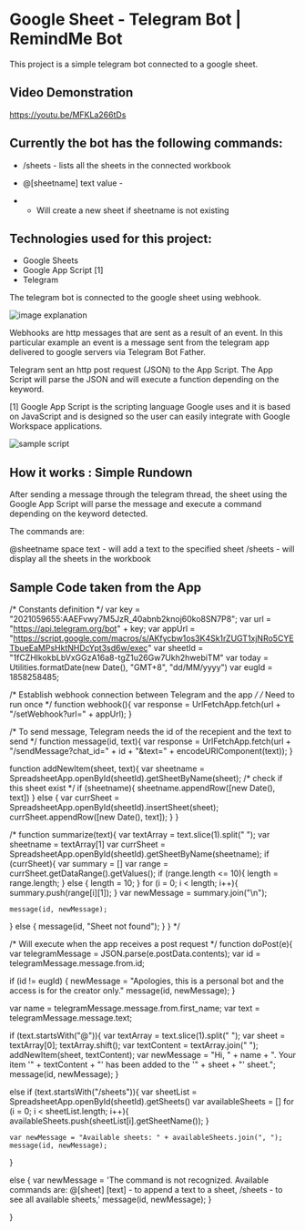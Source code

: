 #  Google Sheet - Telegram Bot | RemindMe Bot

This project is a simple telegram bot connected to a google sheet.

## Video Demonstration
https://youtu.be/MFKLa266tDs


## Currently the bot has the following commands:

* /sheets - lists all the sheets in the connected workbook
* @[sheetname] text value -

* * Will create a new sheet if sheetname is not existing

## Technologies used for this project:

* Google Sheets
* Google App Script [1]
* Telegram

The telegram bot is connected to the google sheet using webhook.

![image explanation](https://i.stack.imgur.com/d93ud.png)

Webhooks are http messages that are sent as a result of an event.
In this particular example an event is a message sent from the telegram app
delivered to google servers via Telegram Bot Father.

Telegram sent an http post request (JSON) to the App Script.
The App Script will parse the JSON and will execute a function depending on the keyword.


[1] Google App Script is the scripting language Google uses and it is based on JavaScript and
is designed so the user can easily integrate with Google Workspace applications.

![sample script](https://www.benlcollins.com/wp-content/uploads/2019/08/GoogleAppsScriptMenu.jpg)

## How it works : Simple Rundown

After sending a message through the telegram thread, the sheet using the Google App Script will parse the message and execute a command depending on the keyword detected.

The commands are:

@sheetname space text - will add a text to the specified sheet
/sheets - will display all the sheets in the workbook

## Sample Code taken from the App

/* Constants definition */
var key = "2021059655:AAEFvwy7M5JzR_40abnb2knoj60ko8SN7P8";
var url = "https://api.telegram.org/bot" + key;
var appUrl = "https://script.google.com/macros/s/AKfycbw1os3K4Sk1rZUGT1xjNRo5CYETbueEaMPsHktNHDcYpt3sd6w/exec"
var sheetId = "1fCZHlkokbLbVxGGzA16a8-tgZ1u26Gw7Ukh2hwebiTM"
var today = Utilities.formatDate(new Date(), "GMT+8", "dd/MM/yyyy")
var eugId = 1858258485;



/* Establish webhook connection between Telegram and the app */
/* Need to run once */
function webhook(){
  var response = UrlFetchApp.fetch(url + "/setWebhook?url=" + appUrl);
}

/* To send message, Telegram needs the id of the recepient and the text to send */
function message(id, text){
  var response = UrlFetchApp.fetch(url + "/sendMessage?chat_id=" + id + "&text=" + encodeURIComponent(text));
}


function addNewItem(sheet, text){
  var sheetname =  SpreadsheetApp.openById(sheetId).getSheetByName(sheet);
  /* check if this sheet exist */
  if (sheetname){
    sheetname.appendRow([new Date(), text])
  } else {
    var currSheet = SpreadsheetApp.openById(sheetId).insertSheet(sheet);
    currSheet.appendRow([new Date(), text]);
  }
}

/*
function summarize(text){
  var textArray = text.slice(1).split(" ");
  var sheetname = textArray[1]
  var currSheet = SpreadsheetApp.openById(sheetId).getSheetByName(sheetname);
  if (currSheet){
    var summary = []
    var range = currSheet.getDataRange().getValues();
    if (range.length <= 10){
      length = range.length;
    } else {
      length = 10;
    }
    for (i = 0; i < length; i++){
      summary.push(range[i][1]);
    }
    var newMessage = summary.join("\n");

    message(id, newMessage);
  } else {
    message(id, "Sheet not found");
  }
}
*/


/* Will execute when the app receives a post request */
function doPost(e){
  var telegramMessage = JSON.parse(e.postData.contents);
  var id = telegramMessage.message.from.id;

  if (id != eugId) {
    newMessage = "Apologies, this is a personal bot and the access is for the creator only."
    message(id, newMessage);
  }

  var name = telegramMessage.message.from.first_name;
  var text = telegramMessage.message.text;


  if (text.startsWith("@")){
    var textArray = text.slice(1).split(" ");
    var sheet = textArray[0];
    textArray.shift();
    var textContent = textArray.join(" ");
    addNewItem(sheet, textContent);
    var newMessage = "Hi, " + name + ". Your item '" + textContent + "' has been added to the '" + sheet + "' sheet.";
    message(id, newMessage);
  }

  else if (text.startsWith("/sheets")){
    var sheetList = SpreadsheetApp.openById(sheetId).getSheets()
    var availableSheets = []
    for (i = 0; i < sheetList.length; i++){
      availableSheets.push(sheetList[i].getSheetName());
    }

    var newMessage = "Available sheets: " + availableSheets.join(", ");
    message(id, newMessage);
  }

  else {
    var newMessage = 'The command is not recognized. Available commands are: @[sheet] [text] - to append a text to a sheet, /sheets - to see all available sheets,'
    message(id, newMessage);
  }

}
